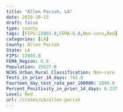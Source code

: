 ```yaml
---
title: "Allen Parish, LA"
date: 2020-10-15
draft: false
type: county
tags: [FIPS:22003.0,FEMA:6.0,Non-core,Red]
categories: [LA]
County: Allen Parish
State: LA
FIPS: 22003.0
FEMA_Region: 6.0
Population: 25627.0
NCHS_Urban_Rural_Classification: Non-core
Tests_in_prior_14_days: 743.0
Fourteen_day_test_rate_per_100000: 2899.0
Percent_Positivity_in_prior_14_days: 0.237
Level: Red
url: /states/LA/allen-parish
---
```



